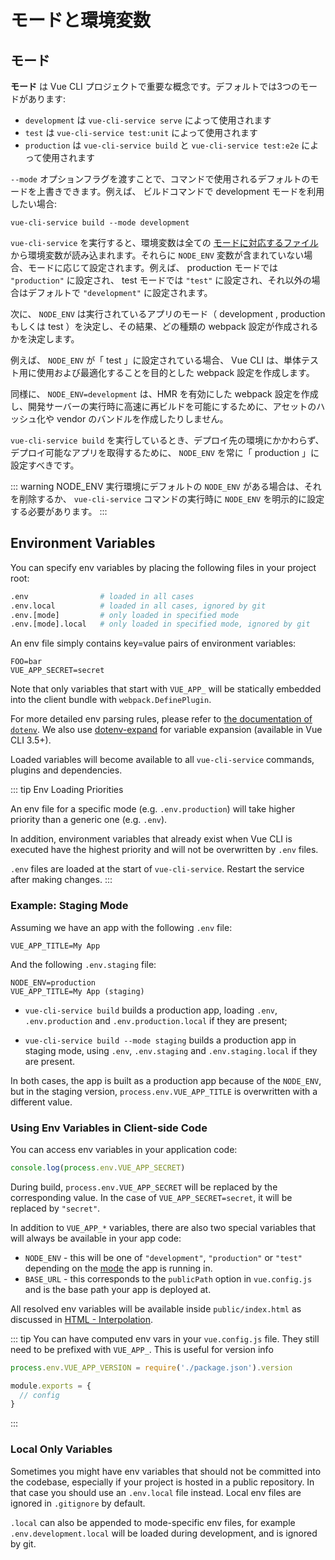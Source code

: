 # モードと環境変数

## モード

**モード** は Vue CLI プロジェクトで重要な概念です。デフォルトでは3つのモードがあります:

- `development` は `vue-cli-service serve` によって使用されます
- `test` は `vue-cli-service test:unit` によって使用されます
- `production` は `vue-cli-service build` と `vue-cli-service test:e2e` によって使用されます

`--mode` オプションフラグを渡すことで、コマンドで使用されるデフォルトのモードを上書きできます。例えば、 ビルドコマンドで development モードを利用したい場合:

```
vue-cli-service build --mode development
```

`vue-cli-service` を実行すると、環境変数は全ての [モードに対応するファイル](#environment-variables) から環境変数が読み込まれます。それらに `NODE_ENV` 変数が含まれていない場合、モードに応じて設定されます。例えば、 production モードでは `"production"` に設定され、 test モードでは `"test"` に設定され、それ以外の場合はデフォルトで `"development"` に設定されます。

次に、 `NODE_ENV` は実行されているアプリのモード（ development , production もしくは test ）を決定し、その結果、どの種類の webpack 設定が作成されるかを決定します。

例えば、 `NODE_ENV` が「 test 」に設定されている場合、  Vue CLI は、単体テスト用に使用および最適化することを目的とした webpack 設定を作成します。

同様に、 `NODE_ENV=development` は、HMR を有効にした webpack 設定を作成し、開発サーバーの実行時に高速に再ビルドを可能にするために、アセットのハッシュ化や vendor のバンドルを作成したりしません。

`vue-cli-service build` を実行しているとき、デプロイ先の環境にかかわらず、デプロイ可能なアプリを取得するために、 `NODE_ENV` を常に「 production 」に設定すべきです。

::: warning NODE_ENV
実行環境にデフォルトの `NODE_ENV` がある場合は、それを削除するか、 `vue-cli-service` コマンドの実行時に `NODE_ENV` を明示的に設定する必要があります。
:::

## Environment Variables

You can specify env variables by placing the following files in your project root:

``` bash
.env                # loaded in all cases
.env.local          # loaded in all cases, ignored by git
.env.[mode]         # only loaded in specified mode
.env.[mode].local   # only loaded in specified mode, ignored by git
```

An env file simply contains key=value pairs of environment variables:

```
FOO=bar
VUE_APP_SECRET=secret
```

Note that only variables that start with `VUE_APP_` will be statically embedded into the client bundle with `webpack.DefinePlugin`.

For more detailed env parsing rules, please refer to [the documentation of `dotenv`](https://github.com/motdotla/dotenv#rules). We also use [dotenv-expand](https://github.com/motdotla/dotenv-expand) for variable expansion (available in Vue CLI 3.5+).

Loaded variables will become available to all `vue-cli-service` commands, plugins and dependencies.

::: tip Env Loading Priorities

An env file for a specific mode (e.g. `.env.production`) will take higher priority than a generic one (e.g. `.env`).

In addition, environment variables that already exist when Vue CLI is executed have the highest priority and will not be overwritten by `.env` files.

`.env` files are loaded at the start of `vue-cli-service`. Restart the service after making changes.
:::

### Example: Staging Mode

Assuming we have an app with the following `.env` file:

```
VUE_APP_TITLE=My App
```

And the following `.env.staging` file:

```
NODE_ENV=production
VUE_APP_TITLE=My App (staging)
```

- `vue-cli-service build` builds a production app, loading `.env`, `.env.production` and `.env.production.local` if they are present;

- `vue-cli-service build --mode staging` builds a production app in staging mode, using `.env`, `.env.staging` and `.env.staging.local` if they are present.

In both cases, the app is built as a production app because of the `NODE_ENV`, but in the staging version, `process.env.VUE_APP_TITLE` is overwritten with a different value.

### Using Env Variables in Client-side Code

You can access env variables in your application code:

``` js
console.log(process.env.VUE_APP_SECRET)
```

During build, `process.env.VUE_APP_SECRET` will be replaced by the corresponding value. In the case of `VUE_APP_SECRET=secret`, it will be replaced by `"secret"`.

In addition to `VUE_APP_*` variables, there are also two special variables that will always be available in your app code:

- `NODE_ENV` - this will be one of `"development"`, `"production"` or `"test"` depending on the [mode](#modes) the app is running in.
- `BASE_URL` - this corresponds to the `publicPath` option in `vue.config.js` and is the base path your app is deployed at.

All resolved env variables will be available inside `public/index.html` as discussed in [HTML - Interpolation](./html-and-static-assets.md#interpolation).

::: tip
You can have computed env vars in your `vue.config.js` file. They still need to be prefixed with `VUE_APP_`. This is useful for version info

```js
process.env.VUE_APP_VERSION = require('./package.json').version

module.exports = {
  // config
}
```
:::

### Local Only Variables

Sometimes you might have env variables that should not be committed into the codebase, especially if your project is hosted in a public repository. In that case you should use an `.env.local` file instead. Local env files are ignored in `.gitignore` by default.

`.local` can also be appended to mode-specific env files, for example `.env.development.local` will be loaded during development, and is ignored by git.
